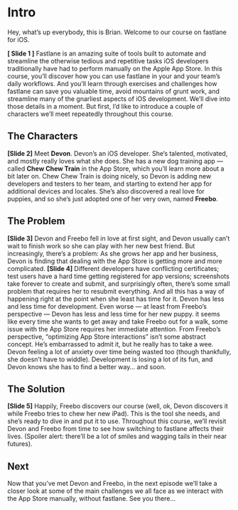 # Intro
Hey, what’s up everybody, this is Brian. Welcome to our course on fastlane for iOS. 
<!-- Briefly introduce fastlane, then segue immediately to our framing characters -->
**[ Slide 1 ]**
Fastlane is an amazing suite of tools built to automate and streamline the otherwise tedious and repetitive tasks iOS developers traditionally have had to perform manually on the Apple App Store. 
In this course, you’ll discover how you can use fastlane in your and your team’s daily workflows. And you’ll  learn through exercises and challenges how fastlane can save you valuable time, avoid mountains of grunt work, and streamline many of the gnarliest aspects of iOS development. 
We’ll dive into those details in a moment. But first, I’d like to introduce a couple of characters we’ll meet repeatedly throughout this course.
## The Characters
**[Slide 2]**
Meet **Devon**. Devon’s an iOS developer. She’s talented, motivated, and mostly really loves what she does. She has a new dog training app — called **Chew Chew Train** in the App Store, which you’ll learn more about a bit later on. 
Chew Chew Train is doing nicely, so Devon is adding new developers and testers to her team, and starting to extend her app for additional devices and locales.  She’s also discovered a real love for puppies, and so she’s just adopted one of her very own, named **Freebo**. 
## The Problem
**[Slide 3]**
Devon and Freebo fell in love at first sight, and Devon usually can’t wait to finish work so she can play with her new best friend. But increasingly, there’s a problem: As she grows her app and her business, Devon is finding that dealing with the App Store is getting more and more complicated. 
**[Slide 4]**
Different developers have conflicting certificates; test users have a hard time getting registered for app versions; screenshots take forever to create and submit, and surprisingly often, there’s some small problem that requires her to resubmit everything. And all this has a way of happening right at the point when she least has time for it. 
Devon has less and less time for development. Even worse — at least from Freebo’s perspective — Devon has less and less time for her new puppy. it seems like every time she wants to get away and take Freebo out for a walk, some issue with the App Store requires her immediate attention. 
From Freebo’s perspective, “optimizing App Store interactions” isn’t some abstract concept. He’s embarrassed to admit it, but he really has to take a wee. Devon feeling a lot of anxiety over time being wasted too (though thankfully, she doesn’t have to widdle). Development is losing a lot of its fun, and Devon knows she has to find a better way… and soon.
## The Solution
**[Slide 5]**
Happily, Freebo discovers our course (well, ok, Devon discovers it while Freebo tries to chew her new iPad). This is the tool she needs, and she’s ready to dive in and put it to use.
Throughout this course, we’ll revisit Devon and Freebo from time to see how switching to fastlane affects their lives. (Spoiler alert: there’ll be a lot of smiles and wagging tails in their near futures).
<!-- If we want a teaser, this might not be a bad place for one. Possibly to show cert in action? -->
## Next
Now that you’ve met Devon and Freebo, in the next episode we’ll take a closer look at some of the main challenges we all face as we interact with the App Store manually, without fastlane. See you there…